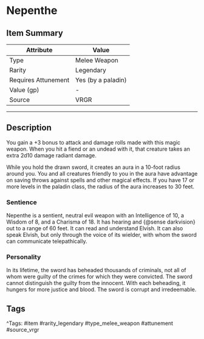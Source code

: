 # Nepenthe

## Item Summary

| Attribute            | Value                        |
|----------------------|------------------------------|
| Type                 | Melee Weapon |
| Rarity               | Legendary             |
| Requires Attunement  | Yes (by a paladin)                |
| Value (gp)           | -    |
| Source               | VRGR |

---

## Description

You gain a +3 bonus to attack and damage rolls made with this magic weapon. When you hit a fiend or an undead with it, that creature takes an extra 2d10 damage radiant damage.

While you hold the drawn sword, it creates an aura in a 10-foot radius around you. You and all creatures friendly to you in the aura have advantage on saving throws against spells and other magical effects. If you have 17 or more levels in the paladin class, the radius of the aura increases to 30 feet.

### Sentience

Nepenthe is a sentient, neutral evil weapon with an Intelligence of 10, a Wisdom of 8, and a Charisma of 18. It has hearing and {@sense darkvision} out to a range of 60 feet. It can read and understand Elvish. It can also speak Elvish, but only through the voice of its wielder, with whom the sword can communicate telepathically.

### Personality

In its lifetime, the sword has beheaded thousands of criminals, not all of whom were guilty of the crimes for which they were convicted. The sword cannot distinguish the guilty from the innocent. With each beheading, it hungers for more justice and blood. The sword is corrupt and irredeemable.

## Tags

^Tags: #item #rarity_legendary #type_melee_weapon #attunement #source_vrgr
